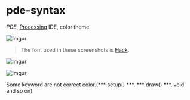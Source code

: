 # pde-syntax

*PDE*, [Processing](https://processing.org) IDE, color theme.


![Imgur](http://i.imgur.com/iy9vK4W.png)
> The font used in these screenshots is [Hack](http://sourcefoundry.org/hack/).

![Imgur](http://i.imgur.com/s7Q6Ymy.png)

![Imgur](http://i.imgur.com/W2f1514.png)

Some keyword are not correct color.(*** setup() ***, *** draw() ***, void and so on)

